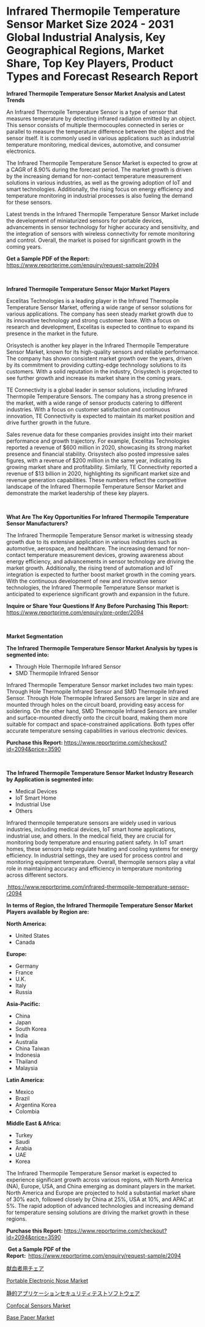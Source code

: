 <p><h1>Infrared Thermopile Temperature Sensor Market Size 2024 - 2031 Global Industrial Analysis, Key Geographical Regions, Market Share, Top Key Players, Product Types and Forecast Research Report</h1></p><p><strong>Infrared Thermopile Temperature Sensor Market Analysis and Latest Trends</strong></p>
<p><p>An Infrared Thermopile Temperature Sensor is a type of sensor that measures temperature by detecting infrared radiation emitted by an object. This sensor consists of multiple thermocouples connected in series or parallel to measure the temperature difference between the object and the sensor itself. It is commonly used in various applications such as industrial temperature monitoring, medical devices, automotive, and consumer electronics.</p><p>The Infrared Thermopile Temperature Sensor Market is expected to grow at a CAGR of 8.90% during the forecast period. The market growth is driven by the increasing demand for non-contact temperature measurement solutions in various industries, as well as the growing adoption of IoT and smart technologies. Additionally, the rising focus on energy efficiency and temperature monitoring in industrial processes is also fueling the demand for these sensors.</p><p>Latest trends in the Infrared Thermopile Temperature Sensor Market include the development of miniaturized sensors for portable devices, advancements in sensor technology for higher accuracy and sensitivity, and the integration of sensors with wireless connectivity for remote monitoring and control. Overall, the market is poised for significant growth in the coming years.</p></p>
<p><strong>Get a Sample PDF of the Report:&nbsp;</strong> <a href="https://www.reportprime.com/enquiry/request-sample/2094">https://www.reportprime.com/enquiry/request-sample/2094</a></p>
<p>&nbsp;</p>
<p><strong>Infrared Thermopile Temperature Sensor Major Market Players</strong></p>
<p><p>Excelitas Technologies is a leading player in the Infrared Thermopile Temperature Sensor Market, offering a wide range of sensor solutions for various applications. The company has seen steady market growth due to its innovative technology and strong customer base. With a focus on research and development, Excelitas is expected to continue to expand its presence in the market in the future.</p><p>Orisystech is another key player in the Infrared Thermopile Temperature Sensor Market, known for its high-quality sensors and reliable performance. The company has shown consistent market growth over the years, driven by its commitment to providing cutting-edge technology solutions to its customers. With a solid reputation in the industry, Orisystech is projected to see further growth and increase its market share in the coming years.</p><p>TE Connectivity is a global leader in sensor solutions, including Infrared Thermopile Temperature Sensors. The company has a strong presence in the market, with a wide range of sensor products catering to different industries. With a focus on customer satisfaction and continuous innovation, TE Connectivity is expected to maintain its market position and drive further growth in the future.</p><p>Sales revenue data for these companies provides insight into their market performance and growth trajectory. For example, Excelitas Technologies reported a revenue of $600 million in 2020, showcasing its strong market presence and financial stability. Orisystech also posted impressive sales figures, with a revenue of $200 million in the same year, indicating its growing market share and profitability. Similarly, TE Connectivity reported a revenue of $13 billion in 2020, highlighting its significant market size and revenue generation capabilities. These numbers reflect the competitive landscape of the Infrared Thermopile Temperature Sensor Market and demonstrate the market leadership of these key players.</p></p>
<p>&nbsp;</p>
<p><strong>What Are The Key Opportunities For Infrared Thermopile Temperature Sensor Manufacturers?</strong></p>
<p><p>The Infrared Thermopile Temperature Sensor market is witnessing steady growth due to its extensive application in various industries such as automotive, aerospace, and healthcare. The increasing demand for non-contact temperature measurement devices, growing awareness about energy efficiency, and advancements in sensor technology are driving the market growth. Additionally, the rising trend of automation and IoT integration is expected to further boost market growth in the coming years. With the continuous development of new and innovative sensor technologies, the Infrared Thermopile Temperature Sensor market is anticipated to experience significant growth and expansion in the future.</p></p>
<p><strong>Inquire or Share Your Questions If Any Before Purchasing This Report:</strong> <a href="https://www.reportprime.com/enquiry/pre-order/2094">https://www.reportprime.com/enquiry/pre-order/2094</a></p>
<p>&nbsp;</p>
<p><strong>Market Segmentation</strong></p>
<p><strong>The Infrared Thermopile Temperature Sensor Market Analysis by types is segmented into:</strong></p>
<p><ul><li>Through Hole Thermopile Infrared Sensor</li><li>SMD Thermopile Infrared Sensor</li></ul></p>
<p><p>Infrared Thermopile Temperature Sensor market includes two main types: Through Hole Thermopile Infrared Sensor and SMD Thermopile Infrared Sensor. Through Hole Thermopile Infrared Sensors are larger in size and are mounted through holes on the circuit board, providing easy access for soldering. On the other hand, SMD Thermopile Infrared Sensors are smaller and surface-mounted directly onto the circuit board, making them more suitable for compact and space-constrained applications. Both types offer accurate temperature sensing capabilities in various electronic devices.</p></p>
<p><strong>Purchase this Report:&nbsp;</strong><a href="https://www.reportprime.com/checkout?id=2094&price=3590">https://www.reportprime.com/checkout?id=2094&price=3590</a></p>
<p>&nbsp;</p>
<p><strong>The Infrared Thermopile Temperature Sensor Market Industry Research by Application is segmented into:</strong></p>
<p><ul><li>Medical Devices</li><li>IoT Smart Home</li><li>Industrial Use</li><li>Others</li></ul></p>
<p><p>Infrared thermopile temperature sensors are widely used in various industries, including medical devices, IoT smart home applications, industrial use, and others. In the medical field, they are crucial for monitoring body temperature and ensuring patient safety. In IoT smart homes, these sensors help regulate heating and cooling systems for energy efficiency. In industrial settings, they are used for process control and monitoring equipment temperature. Overall, thermopile sensors play a vital role in maintaining accuracy and efficiency in temperature monitoring across different sectors.</p></p>
<p><a href="https://www.reportprime.com/infrared-thermopile-temperature-sensor-r2094">&nbsp;https://www.reportprime.com/infrared-thermopile-temperature-sensor-r2094</a></p>
<p><strong>In terms of Region, the Infrared Thermopile Temperature Sensor Market Players available by Region are:</strong></p>
<p>
    <p> <strong> North America: </strong>
        <ul>
            <li>United States</li>
            <li>Canada</li>
        </ul>
        </p> 
    <p> <strong> Europe: </strong>
        <ul>
            <li>Germany</li>
            <li>France</li>
            <li>U.K.</li>
            <li>Italy</li>
            <li>Russia</li>
        </ul>
        </p> 
    <p> <strong> Asia-Pacific: </strong>
        <ul>
            <li>China</li>
            <li>Japan</li>
            <li>South Korea</li>
            <li>India</li>
            <li>Australia</li>
            <li>China Taiwan</li>
            <li>Indonesia</li>
            <li>Thailand</li>
            <li>Malaysia</li>
        </ul>
        </p> 
    <p> <strong> Latin America: </strong>
        <ul>
            <li>Mexico</li>
            <li>Brazil</li>
            <li>Argentina Korea</li>
            <li>Colombia</li>
        </ul>
        </p> 
    <p> <strong> Middle East & Africa: </strong>
        <ul>
            <li>Turkey</li>
            <li>Saudi</li>
            <li>Arabia</li>
            <li>UAE</li>
            <li>Korea</li>
        </ul>
    </p>
    </p>
<p><p>The Infrared Thermopile Temperature Sensor market is expected to experience significant growth across various regions, with North America (NA), Europe, USA, and China emerging as dominant players in the market. North America and Europe are projected to hold a substantial market share of 30% each, followed closely by China at 25%, USA at 10%, and APAC at 5%. The rapid adoption of advanced technologies and increasing demand for temperature sensing solutions are driving the market growth in these regions.</p></p>
<p><strong>Purchase this Report: </strong><a href="https://www.reportprime.com/checkout?id=2094&price=3590">https://www.reportprime.com/checkout?id=2094&price=3590</a></p>
<p>&nbsp;<strong>Get a Sample PDF of the Report:&nbsp;&nbsp;</strong><a href="https://www.reportprime.com/enquiry/request-sample/2094">https://www.reportprime.com/enquiry/request-sample/2094</a></p>
<p><strong></strong></p>
<p><p><a href="https://medium.com/@lewisbechtelar1964/%E8%A1%80%E6%B6%B2%E3%83%89%E3%83%8A%E3%83%BC%E3%83%81%E3%82%A7%E3%82%A2%E3%81%AE%E5%B8%82%E5%A0%B4%E3%82%B7%E3%82%A7%E3%82%A2%E3%81%AE%E9%80%B2%E5%8C%96%E3%81%A8%E5%B8%82%E5%A0%B4%E6%88%90%E9%95%B7%E3%83%88%E3%83%AC%E3%83%B3%E3%83%89-2024%E5%B9%B4%E3%81%8B%E3%82%892031%E5%B9%B4%E3%81%BE%E3%81%A7-77f67d003ded">献血者用チェア</a></p><p><a href="https://github.com/MaraKoelpin2023/Market-Research-Report-List-1/blob/main/portable-electronic-nose-market.md">Portable Electronic Nose Market</a></p><p><a href="https://github.com/decker5351/Market-Research-Report-List-1/blob/main/458952071971.md">静的アプリケーションセキュリティテストソフトウェア</a></p><p><a href="https://github.com/maudAbbott7/Market-Research-Report-List-1/blob/main/confocal-sensors-market.md">Confocal Sensors Market</a></p><p><a href="https://issuu.com/reportprime-2/docs/base-paper-market-size-2030.pptx">Base Paper Market</a></p></p>